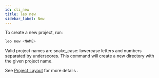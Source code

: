 ```yaml
---
id: cli_new
title: leo new
sidebar_label: New
---
```

[general tags]: # (cli, leo_new, new, new_project)

To create a new project, run:
```bash
leo new <NAME>
```

Valid project names are snake_case: lowercase letters and numbers separated by underscores.
This command will create a new directory with the given project name.

See [Project Layout](./../language/01_layout.md) for more details .
